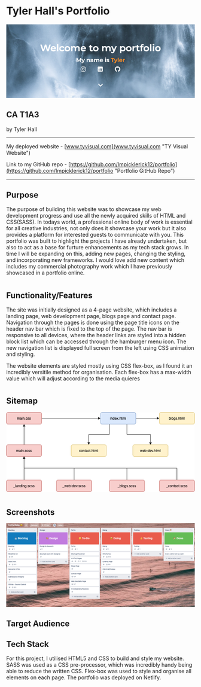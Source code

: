 <!-- A link (URL) to your published portfolio website
A link to your GitHub repository (repo)
Ensure the repo is accessible by your Educators
Description of your portfolio website, including,
Purpose
Functionality / features
Sitemap
Screenshots
Target audience
Tech stack (e.g. html, css, deployment platform, etc) -->

# Tyler Hall's Portfolio

![landing screenshot](docs/landing-screenshot.png "Landing Page Screenshot")

## CA T1A3

by Tyler Hall

---

My deployed website - [www.tyvisual.com](www.tyvisual.com "TY Visual Website")

Link to my GitHub repo - [https://github.com/Impicklerick12/portfolio](https://github.com/Impicklerick12/portfolio "Portfolio GitHub Repo")

---

## Purpose

The purpose of building this website was to showcase my web development progress and use all the newly acquired skills of HTML and CSS(SASS). In todays world, a professional online body of work is essential for all creative industries, not only does it showcase your work but it also provides a platform for interested guests to communicate with you. This portfolio was built to highlight the projects I have already undertaken, but also to act as a base for furture enhancements as my tech stack grows. In time I will be expanding on this, adding new pages, changing the styling, and incorporating new frameworks. I would love add new content which includes my commercial photography work which I have previously showcased in a portfolio online.
#

## Functionality/Features

The site was initially designed as a 4-page website, which includes a landing page, web development page, blogs page and contact page. Navigation through the pages is done using the page title icons on the header nav bar which is fixed to the top of the page. The nav bar is responsive to all devices, where the header links are styled into a hidden block list which can be accessed through the hamburger menu icon. The new navigation list is displayed full screen from the left using CSS animation and styling.

The website elements are styled mostly using CSS flex-box, as I found it an incredibly versitile method for organisation. Each flex-box has a max-width value which will adjust according to the media quieres 
#
## Sitemap

![portfolio sitemap](docs/sitemap.png "Porfolio Sitemap")
#
## Screenshots

![trello day 1](docs/trello-day-1.png "Trello Board Day 1")

## Target Audience

## Tech Stack

For this project, I utilised HTML5 and CSS to build and style my website. SASS was used as a CSS pre-processor, which was incredibly handy being able to reduce the written CSS. Flex-box was used to style and organise all elements on each page. The portfolio was deployed on Netlify.
